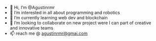 - 👋 Hi, I’m @Agustinrmr
- 👀 I’m interested in all about programming and robotics
- 🌱 I’m currently learning web dev and blockchain
- 💞️ I’m looking to collaborate on new project were I can part of creative and innovative teams
- 📫 reach me @ agustinrmr@gmai.com

<!---
Agustinrmr/Agustinrmr is a ✨ special ✨ repository because its `README.md` (this file) appears on your GitHub profile.
You can click the Preview link to take a look at your changes.
--->
